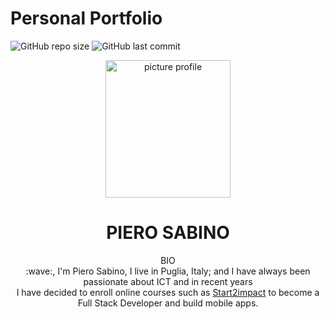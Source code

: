 # Personal Portfolio

![GitHub repo size](https://img.shields.io/github/repo-size/pierre1590/Portfolio-Piero?style=plastic)
![GitHub last commit](https://img.shields.io/github/last-commit/pierre1590/Portfolio-Piero?style=plastic) 


<div align="center">
    <img src="https://i.ibb.co/KKnc3X6/Picture-profile-2.jpg"  alt="picture profile" width="200px" height="220px" >
</div>
<h1 align="center"> PIERO SABINO </h1>
<p align="center">BIO<br/>
    :wave:, I'm Piero Sabino, I live in Puglia, Italy; and I have always been passionate about ICT and in recent years<br/> I have decided to enroll online courses such as <a href="https://www.start2impact.it/"> Start2impact</a> to become a Full Stack Developer and build mobile apps.<br/>
</p>